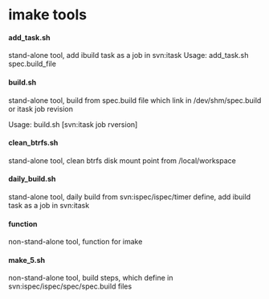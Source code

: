 imake tools
======

#### add_task.sh
stand-alone tool, add ibuild task as a job in svn:itask
Usage: add_task.sh spec.build_file

#### build.sh
stand-alone tool, build from spec.build file which link in /dev/shm/spec.build or itask job revision

Usage: build.sh [svn:itask job rversion]

#### clean_btrfs.sh
stand-alone tool, clean btrfs disk mount point from /local/workspace

#### daily_build.sh
stand-alone tool, daily build from svn:ispec/ispec/timer define, add ibuild task as a job in svn:itask

#### function
non-stand-alone tool, function for imake

#### make_5.sh
non-stand-alone tool, build steps, which define in svn:ispec/ispec/spec/spec.build files

